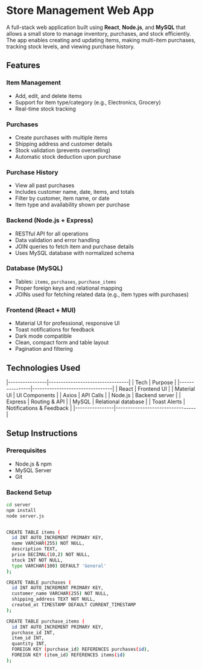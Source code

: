 # Store Management Web App

A full-stack web application built using **React**, **Node.js**, and **MySQL** that allows a small store to manage inventory, purchases, and stock efficiently. The app enables creating and updating items, making multi-item purchases, tracking stock levels, and viewing purchase history.

## Features

### Item Management
- Add, edit, and delete items
- Support for item type/category (e.g., Electronics, Grocery)
- Real-time stock tracking

### Purchases
- Create purchases with multiple items
- Shipping address and customer details
- Stock validation (prevents overselling)
- Automatic stock deduction upon purchase

### Purchase History
- View all past purchases
- Includes customer name, date, items, and totals
- Filter by customer, item name, or date
- Item type and availability shown per purchase

### Backend (Node.js + Express)
- RESTful API for all operations
- Data validation and error handling
- JOIN queries to fetch item and purchase details
- Uses MySQL database with normalized schema

### Database (MySQL)
- Tables: `items`, `purchases`, `purchase_items`
- Proper foreign keys and relational mapping
- JOINs used for fetching related data (e.g., item types with purchases)

### Frontend (React + MUI)
- Material UI for professional, responsive UI
- Toast notifications for feedback
- Dark mode compatible
- Clean, compact form and table layout
- Pagination and filtering



## Technologies Used

|----------------|---------------------------------|
| Tech           | Purpose                         |
|----------------|---------------------------------|
| React          | Frontend UI                     |
| Material UI    | UI Components                   |
| Axios          | API Calls                       |
| Node.js        | Backend server                  |
| Express        | Routing & API                   |
| MySQL          | Relational database             |
| Toast Alerts   | Notifications & Feedback        |
|----------------|---------------------------------|

## Setup Instructions

### Prerequisites
- Node.js & npm
- MySQL Server
- Git

### Backend Setup
```bash
cd server
npm install
node server.js


CREATE TABLE items (
  id INT AUTO_INCREMENT PRIMARY KEY,
  name VARCHAR(255) NOT NULL,
  description TEXT,
  price DECIMAL(10,2) NOT NULL,
  stock INT NOT NULL,
  type VARCHAR(100) DEFAULT 'General'
);

CREATE TABLE purchases (
  id INT AUTO_INCREMENT PRIMARY KEY,
  customer_name VARCHAR(255) NOT NULL,
  shipping_address TEXT NOT NULL,
  created_at TIMESTAMP DEFAULT CURRENT_TIMESTAMP
);

CREATE TABLE purchase_items (
  id INT AUTO_INCREMENT PRIMARY KEY,
  purchase_id INT,
  item_id INT,
  quantity INT,
  FOREIGN KEY (purchase_id) REFERENCES purchases(id),
  FOREIGN KEY (item_id) REFERENCES items(id)
);


